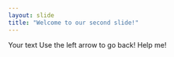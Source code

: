 ```yaml
---
layout: slide
title: "Welcome to our second slide!"
---
```

Your text
Use the left arrow to go back!
Help me!
